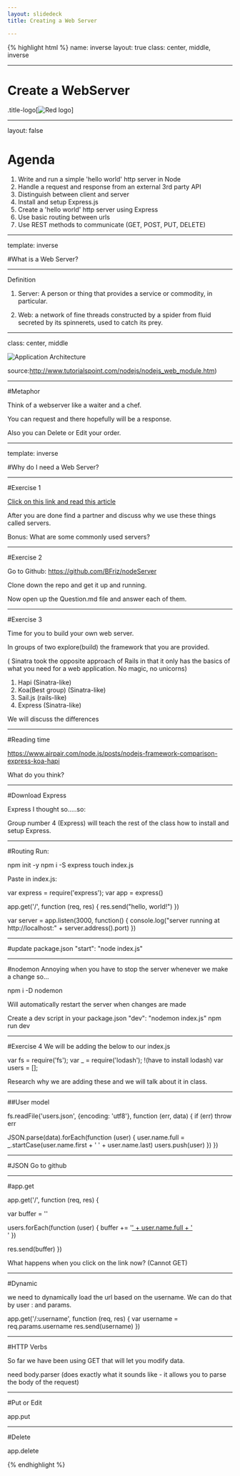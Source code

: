 ```yaml
---
layout: slidedeck
title: Creating a Web Server

---
```


{% highlight html %}
name: inverse
layout: true
class: center, middle, inverse

---
# Create a WebServer

.title-logo[![Red logo](/public/img/red-logo-white.svg)]

---
layout: false

# Agenda

1. Write and run a simple 'hello world' http server in Node
2. Handle a request and response from an external 3rd party API
3. Distinguish between client and server
4. Install and setup Express.js
5. Create a 'hello world' http server using Express
6. Use basic routing between urls
7. Use REST methods to communicate (GET, POST, PUT, DELETE)

---
template: inverse


#What is a Web Server?

---

Definition

1. Server: A person or thing that provides a service or commodity, in particular.

2. Web: a network of fine threads constructed by a spider from fluid secreted by its spinnerets, used to catch its prey.

---
class: center, middle

![Application Architecture](/public/img/slide-assets/web_architecture.jpg)

 
source:http://www.tutorialspoint.com/nodejs/nodejs_web_module.htm)

---
#Metaphor

Think of a webserver like a waiter and a chef.

You can request and there hopefully will be a response.

Also you can Delete or Edit your order.

---
template: inverse

#Why do I need a Web Server?

---
#Exercise 1 

[Click on this link and read this article](https://webhostinggeeks.com/blog/what-are-web-servers-and-why-are-they-needed/)

After you are done find a partner and discuss why we use these things called servers. 

Bonus: What are some commonly used servers?

---
#Exercise 2

Go to Github: https://github.com/BFriz/nodeServer

Clone down the repo and get it up and running.

Now open up the Question.md file and answer each of them.

---
#Exercise 3

Time for you to build your own web server. 

In groups of two explore(build) the framework that you are provided. 

( Sinatra took the opposite approach of Rails in that it only has the basics of what you need for a web application. No magic, no unicorns)

1. Hapi (Sinatra-like)
2. Koa(Best group) (Sinatra-like)
3. Sail.js (rails-like)
4. Express (Sinatra-like)

 
We will discuss the differences

---
#Reading time

https://www.airpair.com/node.js/posts/nodejs-framework-comparison-express-koa-hapi

What do you think?

---
#Download Express

Express I thought so.....so:

Group number 4 (Express) will teach the rest of the class how to install and setup Express.

---
#Routing
Run:

npm init -y
npm i -S express
touch index.js

Paste in index.js:

var express = require('express');
var app = express()

app.get('/', function (req, res) {
  res.send("hello, world!")
})

var server = app.listen(3000, function() {
  console.log("server running at http://localhost:" + server.address().port)
})


---
#update package.json
"start": "node index.js"


---
#nodemon
Annoying when you have to stop the server whenever we make a change so...

npm i -D nodemon

Will automatically restart the server when changes are made

Create a dev script in your package.json "dev": "nodemon index.js"
npm run dev


---
#Exercise 4
We will be adding the below to our index.js

var fs = require('fs');
var _ = require('lodash');
!(have to install lodash)
var users = [];

Research why we are adding these and we will talk about it in class. 


---

##User model

fs.readFile('users.json', {encoding: 'utf8'}, function (err, data) {
  if (err) throw err

  JSON.parse(data).forEach(function (user) {
    user.name.full = _.startCase(user.name.first + ' ' + user.name.last)
    users.push(user)
  })
})


---
#JSON
Go to github

---
#app.get

app.get('/', function (req, res) {

  var buffer = ''

  users.forEach(function (user) {
    buffer += '<a href="/' + user.username + '">' + user.name.full + '</a><br>'
  })

  res.send(buffer)
})


What happens when you click on the link now?
(Cannot GET)

---
#Dynamic

we need to dynamically load the url based on the username. We can do that by user  : and params.

app.get('/:username', function (req, res) {
  var username = req.params.username
  res.send(username)
})

---
#HTTP Verbs

So far we have been using GET that will let you modify data.

need body.parser (does exactly what it sounds like - it allows you to parse the body of the request)

---
#Put or Edit

app.put


---
#Delete

app.delete

{% endhighlight %}
